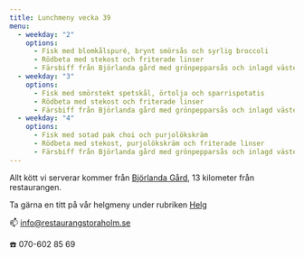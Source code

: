 ```yaml
---
title: Lunchmeny vecka 39
menu:
  - weekday: "2"
    options:
      - Fisk med blomkålspuré, brynt smörsås och syrlig broccoli
      - Rödbeta med stekost och friterade linser
      - Färsbiff från Björlanda gård med grönpepparsås och inlagd västeråsgurka
  - weekday: "3"
    options:
      - Fisk med smörstekt spetskål, örtolja och sparrispotatis
      - Rödbeta med stekost och friterade linser
      - Färsbiff från Björlanda gård med grönpepparsås och inlagd västeråsgurka
  - weekday: "4"
    options:
      - Fisk med sotad pak choi och purjolökskräm
      - Rödbeta med stekost, purjolökskräm och friterade linser
      - Färsbiff från Björlanda gård med grönpepparsås och inlagd västeråsgurka
---
```

Allt kött vi serverar kommer från [Björlanda Gård](http://www.bjorlandagard.se), 13 kilometer från restaurangen.[](https://www.bjorlandagard.se)

Ta gärna en titt på vår helgmeny under rubriken [Helg](https://www.restaurangstoraholm.se/helg/?i=2)

📫 info@restaurangstoraholm.se

☎️ 070-602 85 69